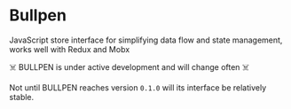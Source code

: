 # Bullpen
JavaScript store interface for simplifying data flow and state management, works well with Redux and Mobx

☠️ BULLPEN is under active development and will change often ☠️

Not until BULLPEN reaches version `0.1.0` will its interface be relatively stable.

